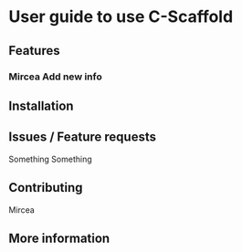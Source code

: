 # User guide to use C-Scaffold

## Features
### Mircea Add new info


## Installation

## Issues / Feature requests
Something Something

## Contributing
Mircea


## More information
